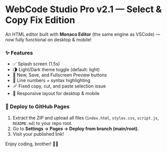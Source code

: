 # WebCode Studio Pro v2.1 — Select & Copy Fix Edition

An HTML editor built with **Monaco Editor** (the same engine as VSCode) — now fully functional on desktop & mobile!

### ✨ Features
- ✅ Splash screen (1.5s)
- 🌗 Light/Dark theme toggle (default: light)
- 💾 New, Save, and Fullscreen Preview buttons
- 🔢 Line numbers + syntax highlighting
- 🩹 Fixed copy, cut, and paste selection issue
- 📱 Responsive layout for desktop & mobile

### 🚀 Deploy to GitHub Pages
1. Extract the ZIP and upload all files (`index.html`, `styles.css`, `script.js`, `README.md`) to your repo root.
2. Go to **Settings → Pages → Deploy from branch (main/root)**.
3. Visit your published link!

Enjoy coding, brother! 💪🔥
